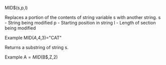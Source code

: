 MID$(s,p,l)

Replaces a portion of the contents of string variable s with another string.
  s   - String being modified
  p   - Starting position in string
  l   - Length of section being modified

Example
MID$(A$,4,3)="CAT"

Returns a substring of string s.

Example
A$=MID$(B$,Z,2)
